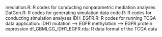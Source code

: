 mediation.R: R codes for conducting nonparametric mediation analyses
DatGen.R: R codes for generating simulation data
code.R: R codes for conducting simulation analyses
IDH_EGFR.R: R codes for running TCGA data application: IDH1 mutation --> EGFR methylation --> EGFR protein expression
df_GBMLGG_IDH1_EGFR.rda: R data format of the TCGA data

